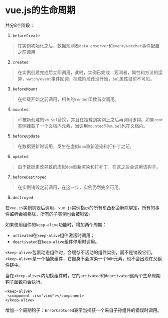 # vue.js的生命周期

共分8个阶段：

1. `beforeCreate`

> 在实例初始化之后，数据观测者`data observer`和`event/watcher`事件配置之前调用

2. `created`

> 在实例创建完成后立即调用，此时，实例已完成：观测者，属性和方法的运算，`watch/event`事件回调，挂载阶段还没开始，`$el`属性目前不可见。

3. `beforeMount`

> 在挂载开始之前调用，相关的`render`函数首次调用。

4. `mounted`

> `el`被新创建的`vm.$el`替换，并且在挂载到实例上之后再调用该钩。如果`root`实例挂载了一个文档内元素，当调用`mounted`时`vm.$el`也在文档内。

5. `beforeUpdate`

> 在数据更新时调用，发生在虚拟`dom`重新渲染和打补丁之前。

6. `updated`

> 由于数据更改导致的虚拟`dom`重新渲染和打补丁，在这之后会调用该钩子。

7. `beforeDestroyed`

> 在实例销毁之前调用，在这一步，实例仍然完全可用。

8. `destroyed`

在`vue.js`实例销毁后调用，`vue.js`实例指示的所有东西都会解除绑定，所有的事件监听会被移除，所有的子实例也会被销毁。

如果使用组件的`keep-alive`功能时，增加两个周期：

- `activated`在`keep-alive`组件激活时调用；
- `deactivated`在`keep-alive`组件停用时调用。

`<keep-alive>`包裹动态组件时，会缓存不活动的组件实例，而不是销毁它们。`<keep-alive>`是一个抽象组件，它自身不会渲染一个`DOM`元素，也不会出现在父组件链中。

当在`<keep-alive>`内切换组件时，它的`activated`和`deactivated`这两个生命周期钩子函数将会执行。

```vue
<keep-alive>
 <component :is="view"></component>
</keep-alive>
```

增加一个周期钩子：`ErrorCaptured`表示当捕获一个来自子孙组件的错误时调用。
